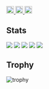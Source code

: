 
<p align="left">
  <a href="https://github.com/sora33">
    <img height="20" src="https://komarev.com/ghpvc/?username=sora33" />
  </a>
<!--   <a href="https://github.com/sora33">
    <img height="20" src="https://img.shields.io/github/followers/sora33?label=follow&logo=github&style=flat" />
  </a> -->
  <a href="http://qiita.com/hiiragiya">
    <img height="20" src="https://qiita-badge.apiapi.app/s/hiiragiya/posts.svg" />
  </a>
  <a href="http://qiita.com/hiiragiya">
    <img height="20" src="https://qiita-badge.apiapi.app/s/hiiragiya/contributions.svg" />
  </a>
<!--   <a href="https://zenn.dev/sora33">
    <img height="20" src="https://badgen.org/img/zenn/sora33/articles?style=plastic" />
  </a> -->
</p>

## Stats
![](http://github-profile-summary-cards.vercel.app/api/cards/profile-details?username=sora33&theme=gruvbox)
![](http://github-profile-summary-cards.vercel.app/api/cards/repos-per-language?username=sora33&theme=gruvbox)
![](http://github-profile-summary-cards.vercel.app/api/cards/most-commit-language?username=sora33&theme=gruvbox)
![](http://github-profile-summary-cards.vercel.app/api/cards/stats?username=sora33&theme=gruvbox)
![](http://github-profile-summary-cards.vercel.app/api/cards/productive-time?username=sora33&theme=gruvbox&utcOffset=9)

## Trophy
![trophy](https://github-profile-trophy.vercel.app/?username=sora33&theme=gruvbox)
